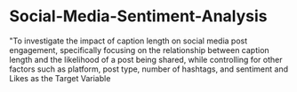 # Social-Media-Sentiment-Analysis
"To investigate the impact of caption length on social media post engagement, specifically focusing on the relationship between caption length and the likelihood of a post being shared, while controlling for other factors such as platform, post type, number of hashtags, and sentiment and Likes as the Target Variable

